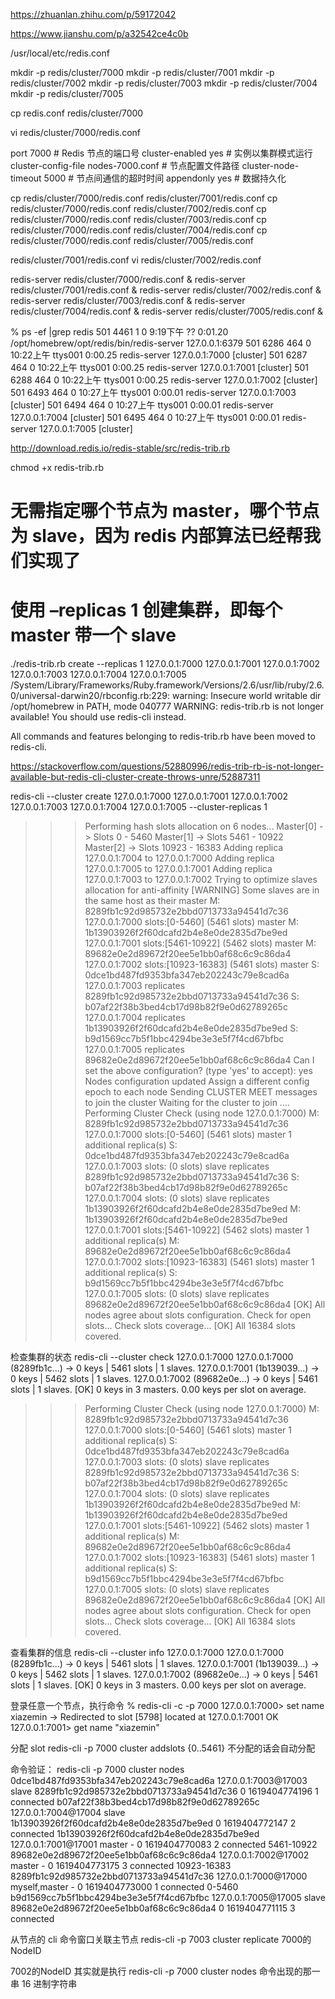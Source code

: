 
https://zhuanlan.zhihu.com/p/59172042

https://www.jianshu.com/p/a32542ce4c0b


 /usr/local/etc/redis.conf

mkdir -p redis/cluster/7000
mkdir -p redis/cluster/7001
mkdir -p redis/cluster/7002
mkdir -p redis/cluster/7003
mkdir -p redis/cluster/7004
mkdir -p redis/cluster/7005

cp redis.conf redis/cluster/7000

vi  redis/cluster/7000/redis.conf

port 7000                                     # Redis 节点的端口号
cluster-enabled yes                           # 实例以集群模式运行
cluster-config-file nodes-7000.conf           # 节点配置文件路径
cluster-node-timeout 5000                     # 节点间通信的超时时间
appendonly yes                                # 数据持久化


cp redis/cluster/7000/redis.conf redis/cluster/7001/redis.conf
cp redis/cluster/7000/redis.conf redis/cluster/7002/redis.conf
cp redis/cluster/7000/redis.conf redis/cluster/7003/redis.conf
cp redis/cluster/7000/redis.conf redis/cluster/7004/redis.conf
cp redis/cluster/7000/redis.conf redis/cluster/7005/redis.conf

redis/cluster/7001/redis.conf
vi  redis/cluster/7002/redis.conf

redis-server redis/cluster/7000/redis.conf &
redis-server redis/cluster/7001/redis.conf &
redis-server redis/cluster/7002/redis.conf &
redis-server redis/cluster/7003/redis.conf &
redis-server redis/cluster/7004/redis.conf &
redis-server redis/cluster/7005/redis.conf &

 % ps -ef |grep redis
  501  4461     1   0  9:19下午 ??         0:01.20 /opt/homebrew/opt/redis/bin/redis-server 127.0.0.1:6379
  501  6286   464   0 10:22上午 ttys001    0:00.25 redis-server 127.0.0.1:7000 [cluster]
  501  6287   464   0 10:22上午 ttys001    0:00.25 redis-server 127.0.0.1:7001 [cluster]
  501  6288   464   0 10:22上午 ttys001    0:00.25 redis-server 127.0.0.1:7002 [cluster]
  501  6493   464   0 10:27上午 ttys001    0:00.01 redis-server 127.0.0.1:7003 [cluster]
  501  6494   464   0 10:27上午 ttys001    0:00.01 redis-server 127.0.0.1:7004 [cluster]
  501  6495   464   0 10:27上午 ttys001    0:00.01 redis-server 127.0.0.1:7005 [cluster]

http://download.redis.io/redis-stable/src/redis-trib.rb

chmod +x redis-trib.rb

# 无需指定哪个节点为 master，哪个节点为 slave，因为 redis 内部算法已经帮我们实现了
# 使用 –replicas 1 创建集群，即每个 master 带一个 slave
./redis-trib.rb create --replicas 1 127.0.0.1:7000 127.0.0.1:7001 127.0.0.1:7002 127.0.0.1:7003 127.0.0.1:7004 127.0.0.1:7005
/System/Library/Frameworks/Ruby.framework/Versions/2.6/usr/lib/ruby/2.6.0/universal-darwin20/rbconfig.rb:229: warning: Insecure world writable dir /opt/homebrew in PATH, mode 040777
WARNING: redis-trib.rb is not longer available!
You should use redis-cli instead.

All commands and features belonging to redis-trib.rb have been moved
to redis-cli.

https://stackoverflow.com/questions/52880996/redis-trib-rb-is-not-longer-available-but-redis-cli-cluster-create-throws-unre/52887311

redis-cli --cluster create 127.0.0.1:7000 127.0.0.1:7001 127.0.0.1:7002 127.0.0.1:7003 127.0.0.1:7004 127.0.0.1:7005 --cluster-replicas 1

>>> Performing hash slots allocation on 6 nodes...
Master[0] -> Slots 0 - 5460
Master[1] -> Slots 5461 - 10922
Master[2] -> Slots 10923 - 16383
Adding replica 127.0.0.1:7004 to 127.0.0.1:7000
Adding replica 127.0.0.1:7005 to 127.0.0.1:7001
Adding replica 127.0.0.1:7003 to 127.0.0.1:7002
>>> Trying to optimize slaves allocation for anti-affinity
[WARNING] Some slaves are in the same host as their master
M: 8289fb1c92d985732e2bbd0713733a94541d7c36 127.0.0.1:7000
   slots:[0-5460] (5461 slots) master
M: 1b13903926f2f60dcafd2b4e8e0de2835d7be9ed 127.0.0.1:7001
   slots:[5461-10922] (5462 slots) master
M: 89682e0e2d89672f20ee5e1bb0af68c6c9c86da4 127.0.0.1:7002
   slots:[10923-16383] (5461 slots) master
S: 0dce1bd487fd9353bfa347eb202243c79e8cad6a 127.0.0.1:7003
   replicates 8289fb1c92d985732e2bbd0713733a94541d7c36
S: b07af22f38b3bed4cb17d98b82f9e0d62789265c 127.0.0.1:7004
   replicates 1b13903926f2f60dcafd2b4e8e0de2835d7be9ed
S: b9d1569cc7b5f1bbc4294be3e3e5f7f4cd67bfbc 127.0.0.1:7005
   replicates 89682e0e2d89672f20ee5e1bb0af68c6c9c86da4
Can I set the above configuration? (type 'yes' to accept): yes
>>> Nodes configuration updated
>>> Assign a different config epoch to each node
>>> Sending CLUSTER MEET messages to join the cluster
Waiting for the cluster to join
....
>>> Performing Cluster Check (using node 127.0.0.1:7000)
M: 8289fb1c92d985732e2bbd0713733a94541d7c36 127.0.0.1:7000
   slots:[0-5460] (5461 slots) master
   1 additional replica(s)
S: 0dce1bd487fd9353bfa347eb202243c79e8cad6a 127.0.0.1:7003
   slots: (0 slots) slave
   replicates 8289fb1c92d985732e2bbd0713733a94541d7c36
S: b07af22f38b3bed4cb17d98b82f9e0d62789265c 127.0.0.1:7004
   slots: (0 slots) slave
   replicates 1b13903926f2f60dcafd2b4e8e0de2835d7be9ed
M: 1b13903926f2f60dcafd2b4e8e0de2835d7be9ed 127.0.0.1:7001
   slots:[5461-10922] (5462 slots) master
   1 additional replica(s)
M: 89682e0e2d89672f20ee5e1bb0af68c6c9c86da4 127.0.0.1:7002
   slots:[10923-16383] (5461 slots) master
   1 additional replica(s)
S: b9d1569cc7b5f1bbc4294be3e3e5f7f4cd67bfbc 127.0.0.1:7005
   slots: (0 slots) slave
   replicates 89682e0e2d89672f20ee5e1bb0af68c6c9c86da4
[OK] All nodes agree about slots configuration.
>>> Check for open slots...
>>> Check slots coverage...
[OK] All 16384 slots covered.


检查集群的状态
redis-cli --cluster check 127.0.0.1:7000
127.0.0.1:7000 (8289fb1c...) -> 0 keys | 5461 slots | 1 slaves.
127.0.0.1:7001 (1b139039...) -> 0 keys | 5462 slots | 1 slaves.
127.0.0.1:7002 (89682e0e...) -> 0 keys | 5461 slots | 1 slaves.
[OK] 0 keys in 3 masters.
0.00 keys per slot on average.
>>> Performing Cluster Check (using node 127.0.0.1:7000)
M: 8289fb1c92d985732e2bbd0713733a94541d7c36 127.0.0.1:7000
   slots:[0-5460] (5461 slots) master
   1 additional replica(s)
S: 0dce1bd487fd9353bfa347eb202243c79e8cad6a 127.0.0.1:7003
   slots: (0 slots) slave
   replicates 8289fb1c92d985732e2bbd0713733a94541d7c36
S: b07af22f38b3bed4cb17d98b82f9e0d62789265c 127.0.0.1:7004
   slots: (0 slots) slave
   replicates 1b13903926f2f60dcafd2b4e8e0de2835d7be9ed
M: 1b13903926f2f60dcafd2b4e8e0de2835d7be9ed 127.0.0.1:7001
   slots:[5461-10922] (5462 slots) master
   1 additional replica(s)
M: 89682e0e2d89672f20ee5e1bb0af68c6c9c86da4 127.0.0.1:7002
   slots:[10923-16383] (5461 slots) master
   1 additional replica(s)
S: b9d1569cc7b5f1bbc4294be3e3e5f7f4cd67bfbc 127.0.0.1:7005
   slots: (0 slots) slave
   replicates 89682e0e2d89672f20ee5e1bb0af68c6c9c86da4
[OK] All nodes agree about slots configuration.
>>> Check for open slots...
>>> Check slots coverage...
[OK] All 16384 slots covered.


查看集群的信息
redis-cli --cluster info 127.0.0.1:7000
127.0.0.1:7000 (8289fb1c...) -> 0 keys | 5461 slots | 1 slaves.
127.0.0.1:7001 (1b139039...) -> 0 keys | 5462 slots | 1 slaves.
127.0.0.1:7002 (89682e0e...) -> 0 keys | 5461 slots | 1 slaves.
[OK] 0 keys in 3 masters.
0.00 keys per slot on average.

登录任意一个节点，执行命令
% redis-cli -c -p 7000
127.0.0.1:7000> set name xiazemin
-> Redirected to slot [5798] located at 127.0.0.1:7001
OK
127.0.0.1:7001> get name
"xiazemin"

分配 slot
redis-cli -p 7000 cluster addslots {0..5461}
不分配的话会自动分配

命令验证：
 redis-cli -p 7000 cluster nodes
0dce1bd487fd9353bfa347eb202243c79e8cad6a 127.0.0.1:7003@17003 slave 8289fb1c92d985732e2bbd0713733a94541d7c36 0 1619404774196 1 connected
b07af22f38b3bed4cb17d98b82f9e0d62789265c 127.0.0.1:7004@17004 slave 1b13903926f2f60dcafd2b4e8e0de2835d7be9ed 0 1619404772147 2 connected
1b13903926f2f60dcafd2b4e8e0de2835d7be9ed 127.0.0.1:7001@17001 master - 0 1619404770083 2 connected 5461-10922
89682e0e2d89672f20ee5e1bb0af68c6c9c86da4 127.0.0.1:7002@17002 master - 0 1619404773175 3 connected 10923-16383
8289fb1c92d985732e2bbd0713733a94541d7c36 127.0.0.1:7000@17000 myself,master - 0 1619404773000 1 connected 0-5460
b9d1569cc7b5f1bbc4294be3e3e5f7f4cd67bfbc 127.0.0.1:7005@17005 slave 89682e0e2d89672f20ee5e1bb0af68c6c9c86da4 0 1619404771115 3 connected

从节点的 cli 命令窗口关联主节点
redis-cli -p 7003 cluster replicate 7000的NodeID

7002的NodeID 其实就是执行 redis-cli -p 7000 cluster nodes 命令出现的那一串 16 进制字符串